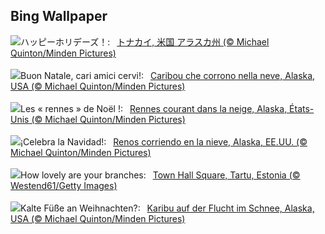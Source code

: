 ## Bing Wallpaper
![](https://www.bing.com/th?id=OHR.CaribouChristmas_JA-JP0784356200_UHD.jpg&w=1000)ハッピーホリデーズ！:&nbsp;&ensp;[トナカイ, 米国 アラスカ州 (© Michael Quinton/Minden Pictures)](https://www.bing.com/th?id=OHR.CaribouChristmas_JA-JP0784356200_UHD.jpg)
<br><br/>
![](https://www.bing.com/th?id=OHR.CaribouChristmas_IT-IT1422624453_UHD.jpg&w=1000)Buon Natale, cari amici cervi!:&nbsp;&ensp;[Caribou che corrono nella neve, Alaska, USA (© Michael Quinton/Minden Pictures)](https://www.bing.com/th?id=OHR.CaribouChristmas_IT-IT1422624453_UHD.jpg)
<br><br/>
![](https://www.bing.com/th?id=OHR.CaribouChristmas_FR-FR4671431389_UHD.jpg&w=1000)Les « rennes » de Noël !:&nbsp;&ensp;[Rennes courant dans la neige, Alaska, États-Unis (© Michael Quinton/Minden Pictures)](https://www.bing.com/th?id=OHR.CaribouChristmas_FR-FR4671431389_UHD.jpg)
<br><br/>
![](https://www.bing.com/th?id=OHR.CaribouChristmas_ES-ES3276202379_UHD.jpg&w=1000)¡Celebra la Navidad!:&nbsp;&ensp;[Renos corriendo en la nieve, Alaska, EE.UU. (© Michael Quinton/Minden Pictures)](https://www.bing.com/th?id=OHR.CaribouChristmas_ES-ES3276202379_UHD.jpg)
<br><br/>
![](https://www.bing.com/th?id=OHR.EstoniaXmasEve_EN-GB7635389506_UHD.jpg&w=1000)How lovely are your branches:&nbsp;&ensp;[Town Hall Square, Tartu, Estonia (© Westend61/Getty Images)](https://www.bing.com/th?id=OHR.EstoniaXmasEve_EN-GB7635389506_UHD.jpg)
<br><br/>
![](https://www.bing.com/th?id=OHR.CaribouChristmas_DE-DE4610798173_UHD.jpg&w=1000)Kalte Füße an Weihnachten?:&nbsp;&ensp;[Karibu auf der Flucht im Schnee, Alaska, USA (© Michael Quinton/Minden Pictures)](https://www.bing.com/th?id=OHR.CaribouChristmas_DE-DE4610798173_UHD.jpg)
<br><br/>

